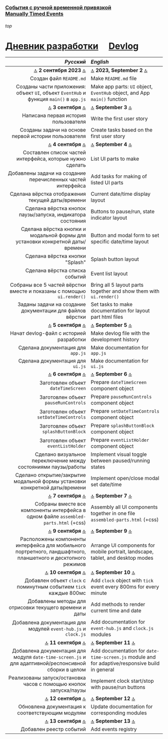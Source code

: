 ### [События с ручной временной привязкой](https://github.com/UniBreakfast/manually-timed-events) &nbsp; &nbsp; [Manually&nbsp;Timed&nbsp;Events](https://github.com/UniBreakfast/manually-timed-events)

###### top

# [Дневник разработки](https://github.com/UniBreakfast/manually-timed-events/tree/main/devlog) &nbsp; &nbsp; [Devlog](https://github.com/UniBreakfast/manually-timed-events/tree/main/devlog)

| *Русский* | *English* |
|-:|:-|
| [🔝](#top) **2 сентября 2023** [🔝](#top) | [🔝](#top) **2023, September 2** [🔝](#top) |
| Создан файл `README.md` | Make `README.md` file |
| Созданы части приложения: объект `UI`, объект `EventHub` и функция `main()` в `app.js` | Make app parts: `UI` object, `EventHub` object, and App `main()` function |
| [🔝](#top) **3 сентября** [🔝](#top) | [🔝](#top) **September 3** [🔝](#top) |
| Написана первая история пользователя | Write the first user story |
| Созданы задачи на основе первой истории пользователя | Create tasks based on the first user story |
| [🔝](#top) **4 сентября** [🔝](#top) | [🔝](#top) **September 4** [🔝](#top) |
| Составлен список частей интерфейса, которые нужно сделать | List UI parts to make |
| Добавлены задачи на создание перечисленных частей интерфейса | Add tasks for making of listed UI parts |
| Сделана вёрстка отображения текущей даты/времени | Current date/time display layout |
| Сделана вёрстка кнопок паузы/запуска, индикатора состояния | Buttons to pause/run, state indicator layout |
| Сделана вёрстка кнопки и модальной формы для установки конкретной даты/времени | Button and modal form to set specific date/time layout |
| Сделана вёрстка кнопки "Splash" | Splash button layout |
| Сделана вёрстка списка событий | Event list layout |
| Собраны все 5 частей вёрстки вместе и показаны с помощью `ui.render()` | Bring all 5 layout parts together and show them with `ui.render()` |
| Заданы задачи на создание документации для файлов вёрстки | Set tasks to make documentation for layout part html files |
| [🔝](#top) **5 сентября** [🔝](#top) | [🔝](#top) **September 5** [🔝](#top) |
| Начат devlog-файл с историей разработки | Make devlog file with the development history |
| Сделана документация для `app.js` | Make documentation for `app.js` |
| Сделана документация для `ui.js` | Make documentation for `ui.js` |
| [🔝](#top) **6 сентября** [🔝](#top) | [🔝](#top) **September 6** [🔝](#top) |
| Заготовлен объект `dateTimeScreen` | Prepare `dateTimeScreen` component object |
| Заготовлен объект `pauseRunControls` | Prepare `pauseRunControls` component object |
| Заготовлен объект `setDateTimeControls` | Prepare `setDateTimeControls` component object |
| Заготовлен объект `splashButtonBlock` | Prepare `splashButtonBlock` component object |
| Заготовлен объект `eventListHolder` | Prepare `eventListHolder` component object |
| Сделано визуальное переключение между состояниями паузы/работы | Implement visual toggle between paused/running states |
| Сделано открытие/закрытие модальной формы установки конкретной даты/времени | Implement open/close modal set date/time |
| [🔝](#top) **7 сентября** [🔝](#top) | [🔝](#top) **September 7** [🔝](#top) |
| Собраны вместе все компоненты интерфейса в одном файле `assembled-parts.html` (+css) | Assembly all UI components together in one file `assembled-parts.html` (+css) |
| [🔝](#top) **9 сентября** [🔝](#top) | [🔝](#top) **September 9** [🔝](#top) |
| Расположены компоненты интерфейса для мобильного портретного, ландшафтного, планшетного и десктопного режимов | Arrange UI components for mobile portrait, landscape, tablet, and desktop modes |
| [🔝](#top) **10 сентября** [🔝](#top) | [🔝](#top) **September 10** [🔝](#top) |
| Добавлен объект `clock` с поминутным событием `tick` каждые 800мс | Add `clock` object with `tick` event every 800ms for every minute |
| Добавлены методы для отрисовки текущего времени и даты | Add methods to render current time and date |
| Добавлена документация для модулей `event-hub.js` и `clock.js` | Add documentation for `event-hub.js` and `clock.js` modules |
| [🔝](#top) **11 сентября** [🔝](#top) | [🔝](#top) **September 11** [🔝](#top) |
| Добавлена документация для модуля `date-time-screen.js` и для адаптивной/респонсивной сборки в целом | Add documentation for `date-time-screen.js` module and for adaptive/responsive build in general |
| Реализованы запуск/остановка часов с помощью кнопок запуска/паузы | Implement clock start/stop with pause/run buttons |
| [🔝](#top) **12 сентября** [🔝](#top) | [🔝](#top) **September 12** [🔝](#top) |
| Обновлена документация к соответствующим модулям | Update documentation for corresponding modules |
| [🔝](#top) **13 сентября** [🔝](#top) | [🔝](#top) **September 13** [🔝](#top) |
| Добавлен реестр событий | Add events registry |
<!-- 
Build DateTimeScreen component object
Build pauseRunControls component object
Build setDateTimeControls component object
Build splashButtonBlock component object
Build eventListHolder component object
Make documentation for app.js
Make documentation for ui.js
Make documentation for event-hub.js
Make documentation for current-date-time.html layout
Make documentation for event-list.html layout
Make documentation for pause-run-state.html layout
Make documentation for set-date-time.html layout
Make documentation for splash-button.html layout 
-->

